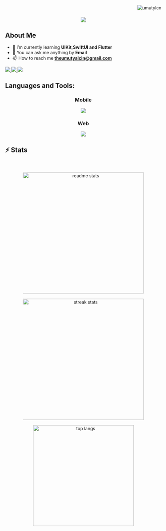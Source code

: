 <img align="right" src="https://komarev.com/ghpvc/?username=umutylcn&label=Profile%20views&color=0e75b6&style=flat" alt="umutylcn" /> 

<h1 align="center">
    <img src="https://readme-typing-svg.herokuapp.com/?font=Righteous&size=35&center=true&vCenter=true&width=500&height=70&duration=4000&lines=Hi+There!+👋;+I'm+Umut+Yalçın+!;+I'm+iOS+Developer;" />
</h1>

<h2 align="left">About Me</h2>

<div>
    
- 🌱 I’m currently learning **UIKit,SwiftUI and Flutter**
- 💬 You can ask me anything by **Email**
- 📫 How to reach me **theumutyalcin@gmail.com**

<div align="left">
    <a href="https://linkedin.com/in/umut-yalcin" target="_blank">
          <img src="https://img.shields.io/badge/LinkedIn-0077B5?style=for-the-badge&logo=linkedin&logoColor=white" target="_blank" />
    </a>
    <a href="https://www.instagram.com/umutylcnn_" target="_blank">
          <img src="https://img.shields.io/badge/Instagram-E4405F?style=for-the-badge&logo=instagram&logoColor=white" />
    </a>
    <a href="https://medium.com/@u.ylcn57" target="_blank">
         <img  src="https://img.shields.io/badge/Medium-12100E?style=for-the-badge&logo=medium&logoColor=white"/>
    </a>
</div>
</div>


<h2 align="left">Languages and Tools:</h2>
<div align="center">
  <h3 align="center">Mobile</h3>
    <img src="https://skillicons.dev/icons?i=swift,flutter,dart,firebase,git"/>
  <h3 align="center">Web</h3>
    <img src="https://skillicons.dev/icons?i=html,css,js,nodejs,vue" />
</div>



<h2 align="left">⚡ Stats </h2>
<div align=center>
<br><br/>
<img width=390 src="https://github-readme-stats.vercel.app/api?username=umutylcn&show_icons=true&theme=react&rank_icon=github&border_radius=10" alt="readme stats" />
<br><br/>
<img width=390 src="https://streak-stats.demolab.com/?user=umutylcn&count_private=true&theme=react&border_radius=10" alt="streak stats"/>
<br><br/>
<img width=325 align="center" src="https://github-readme-stats.vercel.app/api/top-langs/?username=umutylcn&hide=HTML&langs_count=8&layout=compact&theme=react&border_radius=10&size_weight=0.5&count_weight=0.5&exclude_repo=github-readme-stats" alt="top langs" />
</div>

